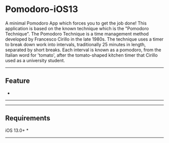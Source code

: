 # Pomodoro-iOS13
A minimal Pomodoro App which forces you to get the job done!
This application is based on the known technique which is the "Pomodoro Technique". The Pomodoro Technique is a time management method developed by Francesco Cirillo in the late 1980s. The technique uses a timer to break down work into intervals, traditionally 25 minutes in length, separated by short breaks. Each interval is known as a pomodoro, from the Italian word for 'tomato', after the tomato-shaped kitchen timer that Cirillo used as a university student.


---

## Feature

* 

---








---

## Requirements
iOS 13.0+
*

---
